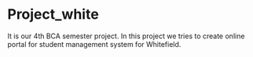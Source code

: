 # Project_white
It is our 4th BCA semester project. In this project we tries to create online portal for student management system for Whitefield.
